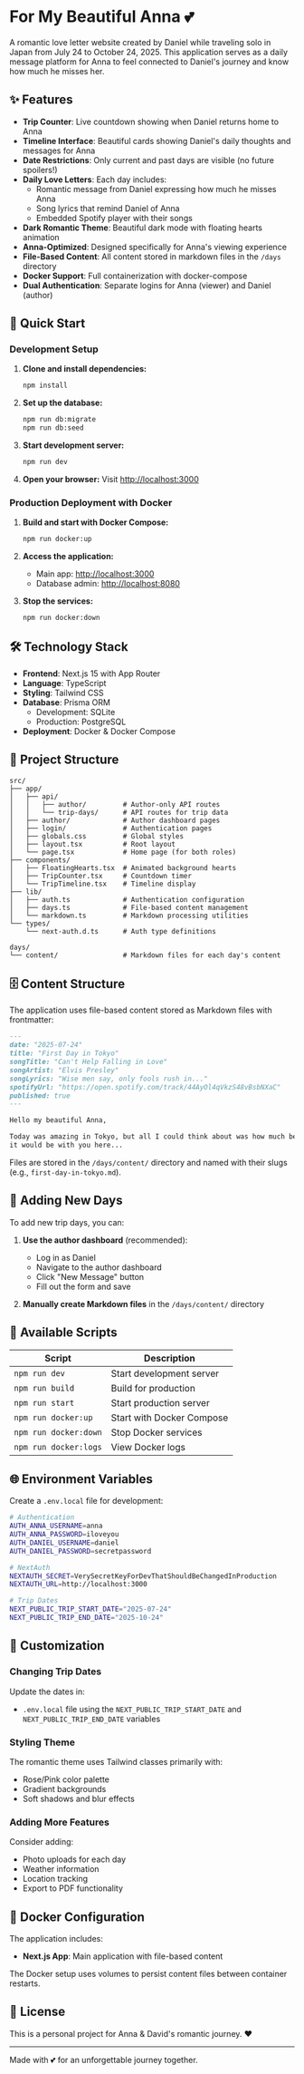 # For My Beautiful Anna 💕

A romantic love letter website created by Daniel while traveling solo in Japan from July 24 to October 24, 2025. This application serves as a daily message platform for Anna to feel connected to Daniel's journey and know how much he misses her.

## ✨ Features

- **Trip Counter**: Live countdown showing when Daniel returns home to Anna
- **Timeline Interface**: Beautiful cards showing Daniel's daily thoughts and messages for Anna
- **Date Restrictions**: Only current and past days are visible (no future spoilers!)
- **Daily Love Letters**: Each day includes:
  - Romantic message from Daniel expressing how much he misses Anna
  - Song lyrics that remind Daniel of Anna
  - Embedded Spotify player with their songs
- **Dark Romantic Theme**: Beautiful dark mode with floating hearts animation
- **Anna-Optimized**: Designed specifically for Anna's viewing experience
- **File-Based Content**: All content stored in markdown files in the `/days` directory
- **Docker Support**: Full containerization with docker-compose
- **Dual Authentication**: Separate logins for Anna (viewer) and Daniel (author)

## 🚀 Quick Start

### Development Setup

1. **Clone and install dependencies:**
   ```bash
   npm install
   ```

2. **Set up the database:**
   ```bash
   npm run db:migrate
   npm run db:seed
   ```

3. **Start development server:**
   ```bash
   npm run dev
   ```

4. **Open your browser:**
   Visit [http://localhost:3000](http://localhost:3000)

### Production Deployment with Docker

1. **Build and start with Docker Compose:**
   ```bash
   npm run docker:up
   ```

2. **Access the application:**
   - Main app: [http://localhost:3000](http://localhost:3000)
   - Database admin: [http://localhost:8080](http://localhost:8080)

3. **Stop the services:**
   ```bash
   npm run docker:down
   ```

## 🛠️ Technology Stack

- **Frontend**: Next.js 15 with App Router
- **Language**: TypeScript
- **Styling**: Tailwind CSS
- **Database**: Prisma ORM
  - Development: SQLite
  - Production: PostgreSQL
- **Deployment**: Docker & Docker Compose

## 📱 Project Structure

```
src/
├── app/
│   ├── api/
│   │   ├── author/         # Author-only API routes
│   │   └── trip-days/      # API routes for trip data
│   ├── author/             # Author dashboard pages
│   ├── login/              # Authentication pages
│   ├── globals.css         # Global styles
│   ├── layout.tsx          # Root layout
│   └── page.tsx            # Home page (for both roles)
├── components/
│   ├── FloatingHearts.tsx  # Animated background hearts
│   ├── TripCounter.tsx     # Countdown timer
│   └── TripTimeline.tsx    # Timeline display
├── lib/
│   ├── auth.ts             # Authentication configuration
│   ├── days.ts             # File-based content management
│   └── markdown.ts         # Markdown processing utilities
└── types/
    └── next-auth.d.ts      # Auth type definitions

days/
└── content/                # Markdown files for each day's content
```

## 🗄️ Content Structure

The application uses file-based content stored as Markdown files with frontmatter:

```markdown
---
date: "2025-07-24"
title: "First Day in Tokyo"
songTitle: "Can't Help Falling in Love"
songArtist: "Elvis Presley"
songLyrics: "Wise men say, only fools rush in..."
spotifyUrl: "https://open.spotify.com/track/44AyOl4qVkzS48vBsbNXaC"
published: true
---

Hello my beautiful Anna,

Today was amazing in Tokyo, but all I could think about was how much better
it would be with you here...
```

Files are stored in the `/days/content/` directory and named with their slugs (e.g., `first-day-in-tokyo.md`).

## 🎵 Adding New Days

To add new trip days, you can:

1. **Use the author dashboard** (recommended):
   - Log in as Daniel
   - Navigate to the author dashboard
   - Click "New Message" button
   - Fill out the form and save

2. **Manually create Markdown files** in the `/days/content/` directory

## 🔧 Available Scripts

| Script | Description |
|--------|-------------|
| `npm run dev` | Start development server |
| `npm run build` | Build for production |
| `npm run start` | Start production server |
| `npm run docker:up` | Start with Docker Compose |
| `npm run docker:down` | Stop Docker services |
| `npm run docker:logs` | View Docker logs |

## 🌐 Environment Variables

Create a `.env.local` file for development:

```bash
# Authentication
AUTH_ANNA_USERNAME=anna
AUTH_ANNA_PASSWORD=iloveyou
AUTH_DANIEL_USERNAME=daniel
AUTH_DANIEL_PASSWORD=secretpassword

# NextAuth
NEXTAUTH_SECRET=VerySecretKeyForDevThatShouldBeChangedInProduction
NEXTAUTH_URL=http://localhost:3000

# Trip Dates
NEXT_PUBLIC_TRIP_START_DATE="2025-07-24"
NEXT_PUBLIC_TRIP_END_DATE="2025-10-24"
```

## 💝 Customization

### Changing Trip Dates
Update the dates in:
- `.env.local` file using the `NEXT_PUBLIC_TRIP_START_DATE` and `NEXT_PUBLIC_TRIP_END_DATE` variables

### Styling Theme
The romantic theme uses Tailwind classes primarily with:
- Rose/Pink color palette
- Gradient backgrounds
- Soft shadows and blur effects

### Adding More Features
Consider adding:
- Photo uploads for each day
- Weather information
- Location tracking
- Export to PDF functionality

## 🐳 Docker Configuration

The application includes:
- **Next.js App**: Main application with file-based content

The Docker setup uses volumes to persist content files between container restarts.

## 📝 License

This is a personal project for Anna & David's romantic journey. ❤️

---

Made with 💕 for an unforgettable journey together.
